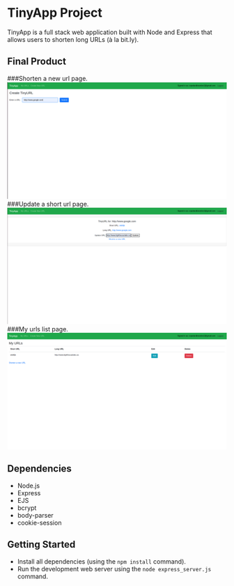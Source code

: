 # TinyApp Project

TinyApp is a full stack web application built with Node and Express that allows users to shorten long URLs (à la bit.ly).

## Final Product

###Shorten a new url page.
!["Screenshot of create a url page"](https://raw.githubusercontent.com/copelandbrandon/tinyApp/master/docs/create_url.png)
###Update a short url page.
!["Screenshot of update a url page"](https://raw.githubusercontent.com/copelandbrandon/tinyApp/master/docs/update_url.png)
###My urls list page.
!["Screenshot of my urls page"](https://raw.githubusercontent.com/copelandbrandon/tinyApp/master/docs/my_urls.png)

## Dependencies

- Node.js
- Express
- EJS
- bcrypt
- body-parser
- cookie-session

## Getting Started

- Install all dependencies (using the `npm install` command).
- Run the development web server using the `node express_server.js` command.